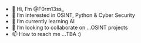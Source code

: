 - 👋 Hi, I’m @F0rm13ss_
- 👀 I’m interested in OSINT, Python & Cyber Security
- 🌱 I’m currently learning AI
- 💞️ I’m looking to collaborate on ...OSINT projects
- 📫 How to reach me ...TBA :)

<!---
F0RM13SS/F0RM13SS is a ✨ special ✨ repository because its `README.md` (this file) appears on your GitHub profile.
You can click the Preview link to take a look at your changes.
--->
